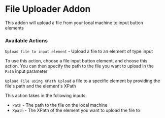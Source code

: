 # File Uploader Addon

This addon will upload a file from your local machine to input button elements

### Available Actions

`Upload file to input element` - Upload a file to an element of type input

To use this action, choose a file input button element, and choose this action. You can then specify the path to the file you want to upload in the `Path` input parameter

`Upload File using XPath Upload` a file to a specific element by providing the file's path and the element's XPath

This action takes in the following inputs:

* `Path` - The path to the file on the local machine
* `Xpath` - The XPath of the element you want to upload the file to

